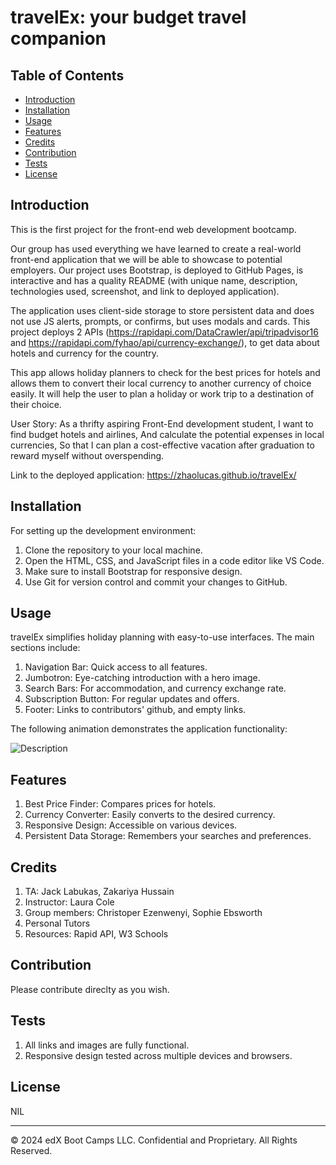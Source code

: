 # travelEx: your budget travel companion 

## Table of Contents

* [Introduction](#introduction)
* [Installation](#installation)
* [Usage](#usage)
* [Features](#features)
* [Credits](#credits)
* [Contribution](#contribution)
* [Tests](#tests)
* [License](#license)

## Introduction

This is the first project for the front-end web development bootcamp. 

Our group has used everything we have learned to create a real-world front-end application that we will be able to showcase to potential employers. Our project uses Bootstrap, is deployed to GitHub Pages, is interactive and has a quality README (with unique name, description, technologies used, screenshot, and link to deployed application). 

The application uses client-side storage to store persistent data and does not use JS alerts, prompts, or confirms, but uses modals and cards. This project deploys 2 APIs (https://rapidapi.com/DataCrawler/api/tripadvisor16 and https://rapidapi.com/fyhao/api/currency-exchange/), to get data about hotels and currency for the country. 

This app allows holiday planners to check for the best prices for hotels and allows them to convert their local currency to another currency of choice easily. It will help the user to plan a holiday or work trip to a destination of their choice. 

User Story: 
As a thrifty aspiring Front-End development student,
I want to find budget hotels and airlines,
And calculate the potential expenses in local currencies,
So that I can plan a cost-effective vacation after graduation to reward myself 
without overspending.

Link to the deployed application: https://zhaolucas.github.io/travelEx/

## Installation

For setting up the development environment:

1. Clone the repository to your local machine.
2. Open the HTML, CSS, and JavaScript files in a code editor like VS Code.
3. Make sure to install Bootstrap for responsive design.
4. Use Git for version control and commit your changes to GitHub.

## Usage 

travelEx simplifies holiday planning with easy-to-use interfaces. The main sections include:

1. Navigation Bar: Quick access to all features.
2. Jumbotron: Eye-catching introduction with a hero image.
3. Search Bars: For accommodation, and currency exchange rate.
4. Subscription Button: For regular updates and offers.
5. Footer: Links to contributors' github, and empty links.

The following animation demonstrates the application functionality:

![Description](<./assets/images/screenshot.png>)

## Features

1. Best Price Finder: Compares prices for hotels.
2. Currency Converter: Easily converts to the desired currency.
3. Responsive Design: Accessible on various devices.
4. Persistent Data Storage: Remembers your searches and preferences.

## Credits

1) TA: Jack Labukas, Zakariya Hussain
2) Instructor: Laura Cole
3) Group members: Christoper Ezenwenyi, ​Sophie Ebsworth
4) Personal Tutors
5) Resources: Rapid API, W3 Schools

## Contribution

Please contribute direclty as you wish. 

## Tests

1. All links and images are fully functional.
2. Responsive design tested across multiple devices and browsers.

## License

NIL 

---
© 2024 edX Boot Camps LLC. Confidential and Proprietary. All Rights Reserved.